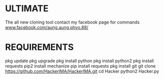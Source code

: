 
          
# ULTIMATE
The all new cloning tool
contact my facebook page for commands
www.facebook.com/aung.aung.phyo.88/

# REQUIREMENTS 
pkg update
pkg upgrade
pkg install python
pkg install python2
pkg install requests
pip2 install mechanize
pip install requests
pkg install git
git clone https://github.com/HackerIMA/HackerIMA.git
cd Hacker
python2 Hacker.py
